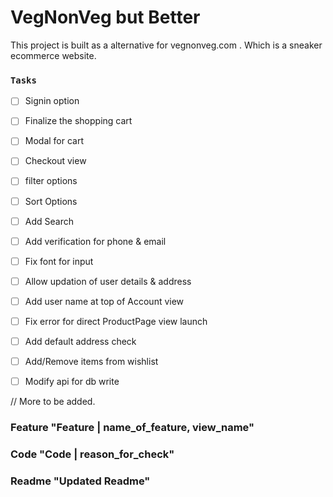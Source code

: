 # VegNonVeg but Better
This project is built as a alternative for vegnonveg.com . Which is a sneaker ecommerce website.

### `Tasks`

- [ ] Signin option

- [ ] Finalize the shopping cart

- [ ] Modal for cart

- [ ] Checkout view

- [ ] filter options

- [ ] Sort Options

- [ ] Add Search

- [ ] Add verification for phone & email

- [ ] Fix font for input

- [ ] Allow updation of user details & address

- [ ] Add user name at top of Account view

- [ ] Fix error for direct ProductPage view launch

- [ ] Add default address check

- [ ] Add/Remove items from wishlist

- [ ] Modify api for db write 
 
// More to be added.
 
### Feature "Feature | name_of_feature, view_name"
### Code "Code | reason_for_check"
### Readme "Updated Readme" 
